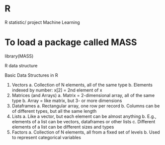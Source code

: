 # R
R statistic/ project Machine Learning
# To load a package called MASS 
library(MASS)

R data structure

Basic Data Structures in R
1. Vectors
a. Collection of N elements, all of the same type
b. Elements indexed by number: x[2] = 2nd element of x
2. Matrices (and Arrays)
a. Matrix = 2-dimensional array, all of the same type
b. Array = like matrix, but 3- or more dimensions
3. Dataframes
a. Rectangular array, one row per record
b. Columns can be of different types, but all the same length
4. Lists
a. Like a vector, but each element can be almost anything
b. E.g., elements of a list can be vectors, dataframes or other lists
c. Different elements of a list can be different sizes and types
5. Factors
a. Collection of N elements, all from a fixed set of levels
b. Used to represent categorical variables
